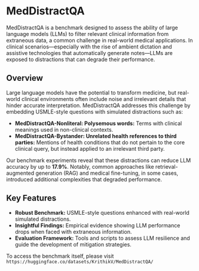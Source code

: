 # MedDistractQA

MedDistractQA is a benchmark designed to assess the ability of large language models (LLMs) to filter relevant clinical information from extraneous data, a common challenge in real-world medical applications. In clinical scenarios—especially with the rise of ambient dictation and assistive technologies that automatically generate notes—LLMs are exposed to distractions that can degrade their performance.

## Overview

Large language models have the potential to transform medicine, but real-world clinical environments often include noise and irrelevant details that hinder accurate interpretation. MedDistractQA addresses this challenge by embedding USMLE-style questions with simulated distractions such as:
- **MedDistractQA-Nonliteral: Polysemous words:** Terms with clinical meanings used in non-clinical contexts.
- **MedDistractQA-Bystander: Unrelated health references to third parties:** Mentions of health conditions that do not pertain to the core clinical query, but instead applied to an irrelevant third party.

Our benchmark experiments reveal that these distractions can reduce LLM accuracy by up to **17.9%**. Notably, common approaches like retrieval-augmented generation (RAG) and medical fine-tuning, in some cases, introduced additional complexities that degraded performance.

## Key Features

- **Robust Benchmark:** USMLE-style questions enhanced with real-world simulated distractions.
- **Insightful Findings:** Empirical evidence showing LLM performance drops when faced with extraneous information.
- **Evaluation Framework:** Tools and scripts to assess LLM resilience and guide the development of mitigation strategies.

To access the benchmark itself, please visit `https://huggingface.co/datasets/KrithikV/MedDistractQA/`
